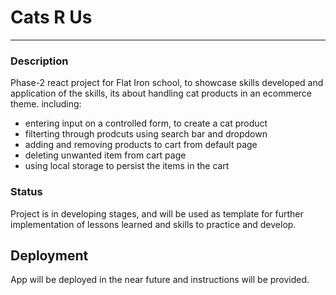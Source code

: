 # Cats R Us

---

### Description

Phase-2 react project for Flat Iron school, to showcase skills developed and application of the skills, its about handling cat products in an ecommerce theme. including:

- entering input on a controlled form, to create a cat product
- filterting through prodcuts using search bar and dropdown
- adding and removing products to cart from default page
- deleting unwanted item from cart page
- using local storage to persist the items in the cart

### Status

Project is in developing stages, and will be used as template for
further implementation of lessons learned and skills to practice and develop.

## Deployment

App will be deployed in the near future and instructions will be provided.
